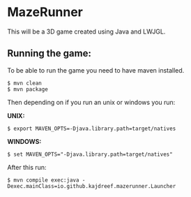 # MazeRunner

This will be a 3D game created using Java and LWJGL.

## Running the game:

To be able to run the game you need to have maven installed.

```
$ mvn clean
$ mvn package
```

Then depending on if you run an unix or windows you run:

**UNIX:**
```
$ export MAVEN_OPTS=-Djava.library.path=target/natives
```

**WINDOWS:**
```
$ set MAVEN_OPTS="-Djava.library.path=target/natives"
```

After this run:

```
$ mvn compile exec:java -Dexec.mainClass=io.github.kajdreef.mazerunner.Launcher
```
